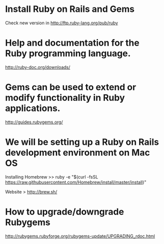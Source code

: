# Install Ruby on Rails and Gems

  Check new version in http://ftp.ruby-lang.org/pub/ruby

# Help and documentation for the Ruby programming language.
  
  http://ruby-doc.org/downloads/

# Gems can be used to extend or modify functionality in Ruby applications. 

  http://guides.rubygems.org/

# We will be setting up a Ruby on Rails development environment on Mac OS

  Installing Homebrew >> ruby -e "$(curl -fsSL https://raw.githubusercontent.com/Homebrew/install/master/install)" 
  
  Website > http://brew.sh/
  
# How to upgrade/downgrade Rubygems

  http://rubygems.rubyforge.org/rubygems-update/UPGRADING_rdoc.html
